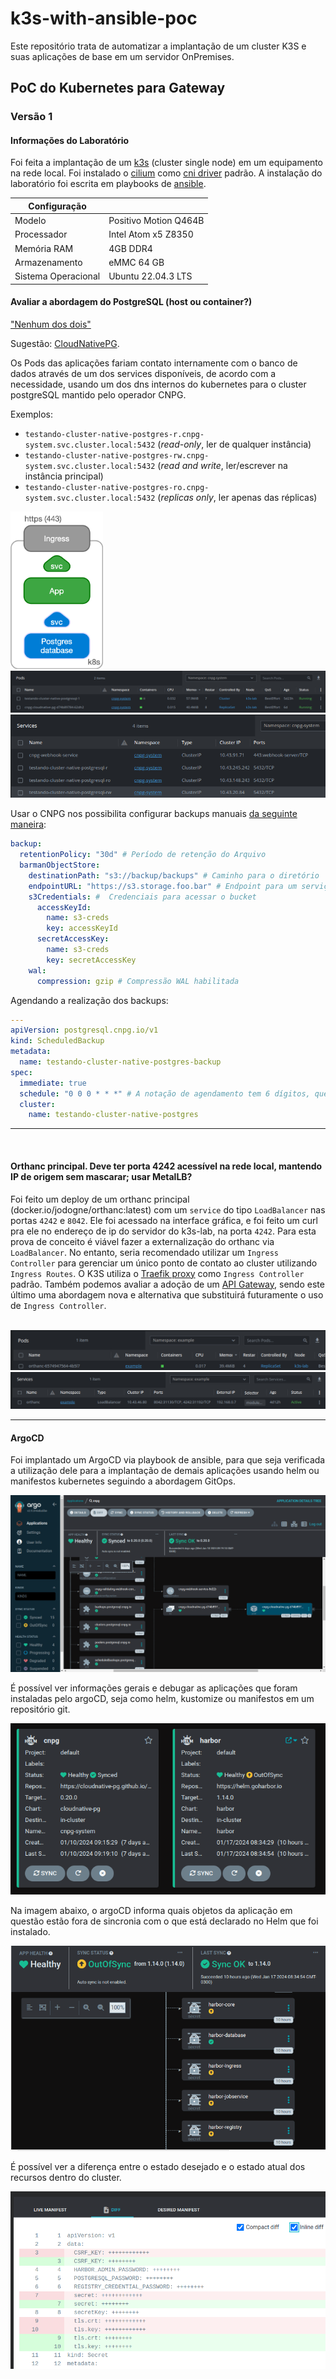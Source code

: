 # k3s-with-ansible-poc

Este repositório trata de automatizar a implantação de um cluster K3S e suas aplicações de base em um servidor OnPremises.

## PoC do Kubernetes para Gateway

### Versão 1

#### Informações do Laboratório

Foi feita a implantação de um [k3s](https://k3s.io/) (cluster single node) em um equipamento na rede local. Foi instalado o [cilium](https://cilium.io/) como [cni driver](https://kubernetes.io/docs/concepts/extend-kubernetes/compute-storage-net/network-plugins/) padrão. A instalação do laboratório foi escrita em playbooks de [ansible](https://www.ansible.com/).

| Configuração |   |
|---|---|
| Modelo | Positivo Motion Q464B |
| Processador | Intel Atom x5 Z8350 |
| Memória RAM | 4GB DDR4 |
| Armazenamento | eMMC 64 GB |
| Sistema Operacional | Ubuntu 22.04.3 LTS |

#### Avaliar a abordagem do PostgreSQL (host ou container?)

["Nenhum dos dois"](https://www.cncf.io/blog/2023/09/29/recommended-architectures-for-postgresql-in-kubernetes/)

Sugestão: [CloudNativePG](https://cloudnative-pg.io/).

Os Pods das aplicações fariam contato internamente com o banco de dados através de um dos services disponíveis, de acordo com a necessidade, usando um dos dns internos do kubernetes para o cluster postgreSQL mantido pelo operador CNPG.

Exemplos:

- `testando-cluster-native-postgres-r.cnpg-system.svc.cluster.local:5432` (_read-only_, ler de qualquer instância)
- `testando-cluster-native-postgres-rw.cnpg-system.svc.cluster.local:5432` (_read and write_, ler/escrever na instância principal)
- `testando-cluster-native-postgres-ro.cnpg-system.svc.cluster.local:5432` (_replicas only_, ler apenas das réplicas)

<img src="images/apps-in-k8s.png" alt="Arquitetura do CNPG" width="148" height="252">

<br>

<img src="images/cnpg-running-pods.png" alt="pods do operator do cnpg e um pod postgres de exemplo" >

<br>

<img src="images/cnpg-services.png" alt="configuração dos services do operator do cnpg" >

<br>

Usar o CNPG nos possibilita configurar backups manuais [da seguinte maneira](https://blog.palark.com/cloudnativepg-and-other-kubernetes-operators-for-postgresql/):

```yaml
backup:
  retentionPolicy: "30d" # Período de retenção do Arquivo
  barmanObjectStore:
    destinationPath: "s3://backup/backups" # Caminho para o diretório
    endpointURL: "https://s3.storage.foo.bar" # Endpoint para um serviço de S3
    s3Credentials: #  Credenciais para acessar o bucket
      accessKeyId:
        name: s3-creds
        key: accessKeyId
      secretAccessKey:
        name: s3-creds
        key: secretAccessKey
    wal:
      compression: gzip # Compressão WAL habilitada
```

Agendando a realização dos backups:

```yaml
---
apiVersion: postgresql.cnpg.io/v1
kind: ScheduledBackup
metadata:
  name: testando-cluster-native-postgres-backup
spec:
  immediate: true
  schedule: "0 0 0 * * *" # A notação de agendamento tem 6 dígitos, que incluem segundos
  cluster:
    name: testando-cluster-native-postgres
```

---

<br>

#### Orthanc principal. Deve ter porta 4242 acessível na rede local, mantendo IP de origem sem mascarar; usar MetalLB?

Foi feito um deploy de um orthanc principal (docker.io/jodogne/orthanc:latest) com um `service` do tipo `LoadBalancer` nas portas `4242` e `8042`. Ele foi acessado na interface gráfica, e foi feito um curl pra ele no endereço de ip do servidor do k3s-lab, na porta `4242`. Para esta prova de conceito é viável fazer a externalização do orthanc via `LoadBalancer`. No entanto, seria recomendado utilizar um `Ingress Controller` para gerenciar um único ponto de contato ao cluster utilizando `Ingress Routes`. O K3S utiliza o [Traefik proxy](https://traefik.io/) como `Ingress Controller` padrão. Também podemos avaliar a adoção de um [API Gateway](https://kubernetes.io/docs/concepts/services-networking/gateway/), sendo este último uma abordagem nova e alternativa que substituirá futuramente o uso de `Ingress Controller`.

<br>

<img src="images/orthanc-principal1.png" alt="pod do orthanc no namespace example" >

<br>

<img src="images/service-do-orthanc.png" alt="configuração do service do orthanc">

<br>

---

#### ArgoCD

Foi implantado um ArgoCD via playbook de ansible, para que seja verificada a utilização dele para a implantação de demais aplicações usando helm ou manifestos kubernetes seguindo a abordagem GitOps.

<img src="images/argocd.png" alt="instalação do helm chart do CNPG foi feita usando argoCD">

É possível ver informações gerais e debugar as aplicações que foram instaladas pelo argoCD, seja como helm, kustomize ou manifestos em um repositório git.

<img src="images/argocd-apps.png" alt="instalação do helm chart do CNPG foi feita usando argoCD">

Na imagem abaixo, o argoCD informa quais objetos da aplicação em questão estão fora de sincronia com o que está declarado no Helm que foi instalado.

<img src="images/out-of-sync.png" alt="instalação do helm chart do CNPG foi feita usando argoCD">

É possível ver a diferença entre o estado desejado e o estado atual dos recursos dentro do cluster.

<img src="images/argocd-diff.png" alt="instalação do helm chart do CNPG foi feita usando argoCD">
